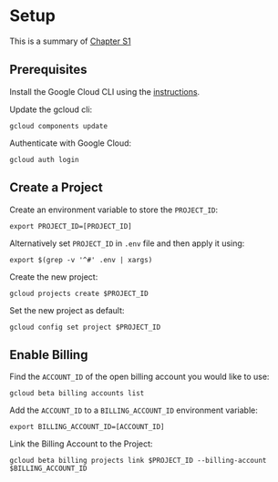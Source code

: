# Setup

This is a summary of [Chapter S1](../chapters/chs1.asciidoc)

## Prerequisites

Install the Google Cloud CLI using the [instructions](https://cloud.google.com/sdk/docs/install).

Update the gcloud cli:

```shell
gcloud components update
```

Authenticate with Google Cloud:

```shell
gcloud auth login
```

## Create a Project

Create an environment variable to store the `PROJECT_ID`:

```shell
export PROJECT_ID=[PROJECT_ID]
```

Alternatively set `PROJECT_ID` in `.env` file and then apply it using:

```shell
export $(grep -v '^#' .env | xargs)
```

Create the new project:

```shell
gcloud projects create $PROJECT_ID
```

Set the new project as default:

```shell
gcloud config set project $PROJECT_ID
```

## Enable Billing

Find the `ACCOUNT_ID` of the open billing account you would like to use:

```shell
gcloud beta billing accounts list
```

Add the `ACCOUNT_ID` to a `BILLING_ACCOUNT_ID` environment variable:

```shell
export BILLING_ACCOUNT_ID=[ACCOUNT_ID]
```

Link the Billing Account to the Project:

```shell
gcloud beta billing projects link $PROJECT_ID --billing-account $BILLING_ACCOUNT_ID
```
